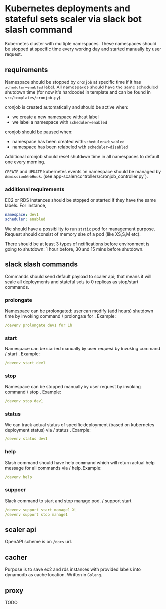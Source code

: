 # Kubernetes deployments and stateful sets scaler via slack bot slash command

Kubernetes cluster with multiple namespaces. These namespaces should be stopped at specific time every working day and started manually by user request.

## requirements

Namespace should be stopped by `cronjob` at specific time if it has `scheduler=enabled` label. All namespaces should have the same scheduled shutdown time (for now it's hardcoded in template and can be found in `src/templates/cronjob.py`).

cronjob is created automatically and should be active when:
* we create a new namespace without label
* we label a namespace with `scheduler=enabled`

cronjob should be paused when:
* namespace has been created with `scheduler=disabled`
* namespace has been relabeled with `scheduler=disabled`

Additional cronjob should reset shutdown time in all namespaces to default one every morning.

`CREATE` and `UPDATE` kubernetes events on namespace should be managed by `AdmissionWebHook`. (see app-scaler/controllers/cronjob_controller.py`).

### additional requirements

EC2 or RDS instances should be stopped or started if they have the same labels. For instance,

```yaml
namespace: dev1
scheduler: enabled
```

We should have a possibility to run `static` pod for management purpose. Request should consist of memory size of a pod (like XS,S,M etc).

There should be at least 3 types of notifications before environment is going to shutdown: 1 hour before, 30 and 15 mins before shutdown.


## slack slash commands

Commands should send default payload to scaler api; that means it will scale all deployments and stateful sets to 0 replicas as stop/start commands.

### prolongate

Namespace can be prolongated: user can modify (add hours) shutdown time by invoking command /<slash-command> prolongate <namespace> for <hours>. Example:

```yaml
/devenv prolongate dev1 for 1h
```

### start

Namespace can be started manually by user request by invoking command /<slash-command> start <namespace>. Example:

```yaml
/devenv start dev1
```

### stop

Namespace can be stopped manually by user request by invoking command /<slash-command> stop <namespace>. Example:

```yaml
/devenv stop dev1
```

### status

We can track actual status of specific deployment (based on kubernetes deployment status) via /<slash-command> status <namespace>. Example:

```yaml
/devenv status dev1
```

### help

Slash command should have help command which will return actual help message for all commands via /<slash-command> help. Example:

```yaml
/devenv help
```

### suppoer

Slack command to start and stop manage pod. /<slash-command> support start <name> <size>

```yaml
/devenv support start manage1 XL
/devenv support stop manage1
```


## scaler api

OpenAPI scheme is on `/docs` url.

## cacher

Purpose is to save ec2 and rds instances with provided labels into dynamodb as cache location. Written in `Golang`.

## proxy

TODO
